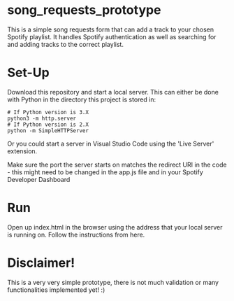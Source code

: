 # song_requests_prototype

This is a simple song requests form that can add a track to your chosen Spotify playlist. It handles Spotify authentication as well as searching for and adding tracks to the correct playlist.

# Set-Up
Download this repository and start a local server. This can either be done with Python in the directory this project is stored in:
```
# If Python version is 3.X
python3 -m http.server
# If Python version is 2.X
python -m SimpleHTTPServer
```
Or you could start a server in Visual Studio Code using the 'Live Server' extension.

Make sure the port the server starts on matches the redirect URI in the code - this might need to be changed in the app.js file and in your Spotify Developer Dashboard

# Run
Open up index.html in the browser using the address that your local server is running on.
Follow the instructions from here.

# Disclaimer!
This is a very very simple prototype, there is not much validation or many functionalities implemented yet! :)
